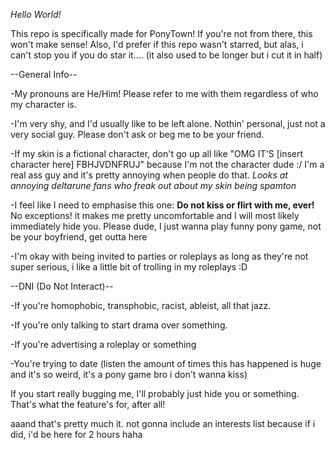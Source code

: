 *Hello World!*

This repo is specifically made for PonyTown! If you're not from there, this won't make sense! Also, I'd prefer if this repo wasn't starred, but alas, i can't stop you if you do star it.... (it also used to be longer but i cut it in half)


--General Info--

-My pronouns are He/Him! Please refer to me with them regardless of who my character is.

-I'm very shy, and I'd usually like to be left alone. Nothin' personal, just not a very social guy. Please don't ask or beg me to be your friend.

-If my skin is a fictional character, don't go up all like "OMG IT'S [insert character here] FBHJVDNFRUJ" because I'm not the character dude :/ I'm a real ass guy and it's pretty annoying when people do that. *Looks at annoying deltarune fans who freak out about my skin being spamton*

-I feel like I need to emphasise this one: **Do not kiss or flirt with me, ever!** No exceptions! it makes me pretty uncomfortable and I will most likely immediately hide you. Please dude, I just wanna play funny pony game, not be your boyfriend, get outta here

-I'm okay with being invited to parties or roleplays as long as they're not super serious, i like a little bit of trolling in my roleplays :D


--DNI (Do Not Interact)--

-If you're homophobic, transphobic, racist, ableist, all that jazz.

-If you're only talking to start drama over something.

-If you're advertising a roleplay or something

-You're trying to date (listen the amount of times this has happened is huge and it's so weird, it's a pony game bro i don't wanna kiss)


If you start really bugging me, I'll probably just hide you or something. That's what the feature's for, after all!


aaand that's pretty much it. not gonna include an interests list because if i did, i'd be here for 2 hours haha

